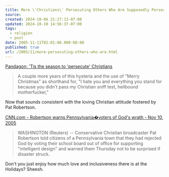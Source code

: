 ```yaml
---
title: More \'Christians\' Persecuting Others Who Are Supposedly Persecuting Christians
source: 
created: 2024-10-06 21:27:13-07:00
updated: 2024-10-10 14:56:37-07:00
tags:
  - religion
  - post
date: 2005-11-11T02:01:00.000-08:00
published: true
url: /2005/11/more-persecuting-others-who-are.html
---
```



[Pandagon: 'Tis the season to 'persecute' Christians](http://www.pandagon.net/archives/2005/11/tis_the_season.html "Pandagon: 'Tis the season to 'persecute' Christians")  
  

>   
> A couple more years of this hysteria and the use of "Merry Christmas" as shorthand for, "I hate you and everything you stand for because you didn't pass my Christian sniff test, hellbound motherfucker,"  

  
  
Now that sounds consistent with the loving Christian attitude fostered by Pat Robertson.  
  
[CNN.com - Robertson warns Pennsylvania�voters of God's wrath - Nov 10, 2005](http://www.cnn.com/2005/US/11/10/religion.robertson.reut/index.html?section=cnn_topstories "CNN.com - Robertson warns Pennsylvania�voters of God's wrath - Nov 10, 2005")  
  

>   
> WASHINGTON (Reuters) -- Conservative Christian broadcaster Pat Robertson told citizens of a Pennsylvania town that they had rejected God by voting their school board out of office for supporting "intelligent design" and warned them Thursday not to be surprised if disaster struck.  

  
  
Don't you just enjoy how much love and inclusiveness there is at the Holidays? Sheesh.